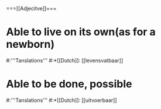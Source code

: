 ===[[Adjecitve]]===
# Able to live on its own(as for a newborn)
#:'''Tanslations'''
#:*[[Dutch]]: [[levensvatbaar]]
# Able to be done, possible
#:'''Tanslations'''
#:*[[Dutch]]: [[uitvoerbaar]]
